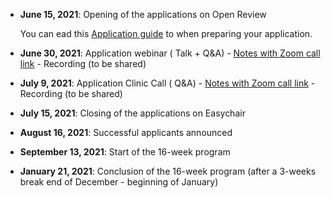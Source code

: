 - **June 15, 2021**: Opening of the applications on Open Review

    You can ead this [Application guide](https://docs.google.com/document/d/e/2PACX-1vSsw0mbEXEvCFCqsJrrwJj6Ro41Cd90qbRkaifp9qn4TTf5sJAGAlG_R7pNgcktC_AqCzXZwiEbIzcM/pub) to when preparing your application.

- **June 30, 2021**: Application webinar (<i class="fas fa-chalkboard-teacher"></i> Talk + <i class="fas fa-question"></i> Q&A) - <i class="fas fa-clipboard"></i> [Notes with Zoom call link](https://docs.google.com/document/d/15reADZaKEqbWudJt3kNBUBBUDmaETTyue_K7dqlM-c4/edit#heading=h.h6lp7q9dw9) - <i class="fab fa-youtube"></i> Recording (to be shared)
- **July 9, 2021**: Application Clinic Call (<i class="fas fa-question"></i> Q&A) - <i class="fas fa-clipboard"></i> [Notes with Zoom call link](https://docs.google.com/document/d/15reADZaKEqbWudJt3kNBUBBUDmaETTyue_K7dqlM-c4/edit#heading=h.h6lp7q9dw9) - <i class="fab fa-youtube"></i> Recording (to be shared)
- **July 15, 2021**: Closing of the applications on Easychair
- **August 16, 2021**: Successful applicants announced
- **September 13, 2021**: Start of the 16-week program
- **January 21, 2021**: Conclusion of the 16-week program (after a 3-weeks break end of December - beginning of January)
